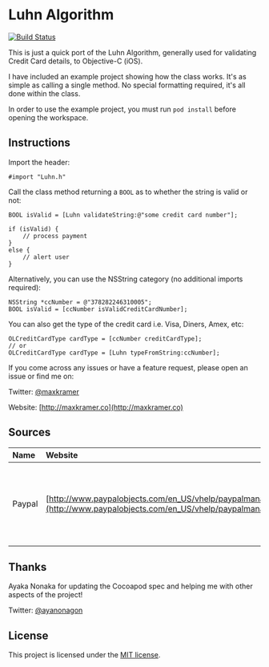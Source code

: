 Luhn Algorithm
==============

[![Build Status](https://travis-ci.org/MaxKramer/ObjectiveLuhn.png?branch=master)](https://travis-ci.org/MaxKramer/ObjectiveLuhn)

This is just a quick port of the Luhn Algorithm, generally used for validating Credit Card details, to Objective-C (iOS).

I have included an example project showing how the class works. It's as simple as calling a single method. No special formatting required, it's all done within the class.

In order to use the example project, you must run `pod install` before opening the workspace.

## Instructions

Import the header:

```obj-c
#import "Luhn.h"
```
    
Call the class method returning a `BOOL` as to whether the string is valid or not:

```obj-c
BOOL isValid = [Luhn validateString:@"some credit card number"];
    
if (isValid) {
    // process payment   
}
else {
    // alert user
}
```

Alternatively, you can use the NSString category (no additional imports required):

```obj-c
NSString *ccNumber = @"378282246310005";
BOOL isValid = [ccNumber isValidCreditCardNumber];
```

You can also get the type of the credit card i.e. Visa, Diners, Amex, etc:

```obj-c
OLCreditCardType cardType = [ccNumber creditCardType];
// or
OLCreditCardType cardType = [Luhn typeFromString:ccNumber];
```

If you come across any issues or have a feature request, please open an issue or find me on:

Twitter: [@maxkramer](http://twitter.com/maxkramer)

Website: [http://maxkramer.co](http://maxkramer.co)

## Sources

|Name|Website|Reason|
|:---|:------|:-----|
|Paypal|[http://www.paypalobjects.com/en_US/vhelp/paypalmanager_help/credit_card_numbers.htm](http://www.paypalobjects.com/en_US/vhelp/paypalmanager_help/credit_card_numbers.htm)|List of valid credit card numbers for the unit tests|

## Thanks

Ayaka Nonaka for updating the Cocoapod spec and helping me with other aspects of the project!

Twitter: [@ayanonagon](https://twitter.com/ayanonagon)

## License

This project is licensed under the [MIT license](https://github.com/MaxKramer/LuhnAlgorithm/blob/master/LICENSE).

